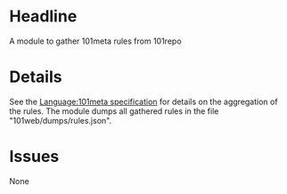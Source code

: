 # Headline

A module to gather 101meta rules from 101repo

# Details

See the [Language:101meta specification](http://101companies.org/index.php/Language:101meta#Metadata_collection) for details on the aggregation of the rules. The module dumps all gathered rules in the file "101web/dumps/rules.json".

# Issues 

None
